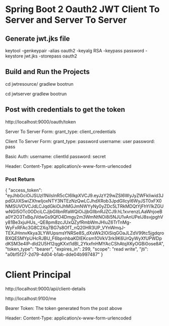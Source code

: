 # Spring Boot 2 Oauth2 JWT Client To Server and Server To Server

## Generate jwt.jks file
keytool -genkeypair -alias oauth2 -keyalg RSA -keypass password -keystore jwt.jks -storepass oauth2

## Build and Run the Projects
cd jwtresource/
gradlew bootrun

cd jwtserver
gradlew bootrun

## Post with credentials to get the token
http://localhost:9000/oauth/token

Server To Server Form:
grant_type: client_credentials 

Client To Server Form:
grant_type: password
username: user
password: pass

Basic Auth:
username: clientId
password: secret

Header:
Content-Type: application/x-www-form-urlencoded

### Post Return
{
  "access_token": "eyJhbGciOiJSUzI1NiIsInR5cCI6IkpXVCJ9.eyJzY29wZSI6WyJyZWFkIiwid3JpdGUiXSwiZXhwIjoxNTY3NTEzNzQwLCJhdXRob3JpdGllcyI6WyJST0xFX0NMSUVOVCJdLCJqdGkiOiJhMGJmNWYyNy0yZDc5LTRkMDQtYjFhYi1kZGUwNGI5OTc0ODciLCJjbGllbnRfaWQiOiJjbGllbnRJZCJ9.hL1xvrenzLAaWnjoeBa0Y2O3TxBqJVdwGs9QfO4Dmgy2m3WmNtNOi8i5NJU1vAnUPelJ8svjpghVy81Be3xjuHUs_-QE8pm8zcJUxQZyfRmbWmJHluZ6TrTnMg-WyFxRFAc3G8C2Xq7BG7s8OfT_nQ20HR3UP_VYnWmqJ-TEXJHnnvKkya3LYWUpsmsYNRSe8S_dXsWk2lOiSiqGOaJLZdV99tc5jgdqroBXQESMYpUHcRJBU_F6bpnhbaKDlEKcsm1OVkV3rk9K6UrQyWyXfUPWDpdKSM3e4lP-dId2U5H12qgKXxt1dBI_2YkxfnHMYAcCShAtqXKyOGBi0ose8A",
  "token_type": "bearer",
  "expires_in": 299,
  "scope": "read write",
  "jti": "a0bf5f27-2d79-4d04-b1ab-dde04b997487"
}

# Client Principal

http://localhost:9000/api/client-details

http://localhost:9100/me

Bearer Token:
The token generated from the post above

Header:
Content-Type: application/x-www-form-urlencoded
